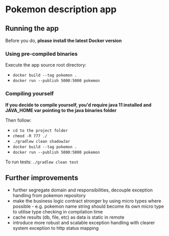 # Pokemon description app

## Running the app
Before you do, **please install the latest Docker version**


### Using pre-compiled binaries
Execute the app source root directory:
- `docker build --tag pokemon .`
- `docker run --publish 5000:5000 pokemon`

### Compiling yourself
**If you decide to compile yourself, you'd require java 11 installed and JAVA_HOME var pointing to the java binaries folder**

Then follow:

- `cd to the project folder`
- `chmod -R 777 ./`
- `./gradlew clean shadowJar`
- `docker build --tag pokemon .`
- `docker run --publish 5000:5000 pokemon`

To run tests:
`./gradlew clean test`

## Further improvements
- further segregate domain and responsibilities, decouple exception handling from pokemon repository
- make the business logic contract stronger by using micro types where possible - e.g. pokemon name string should become its own micro type to utilise type checking in compilation time
- cache results (db, file, etc) as data is static in remote
- introduce more robust and scalable exception handling with clearer system exception to http status mapping